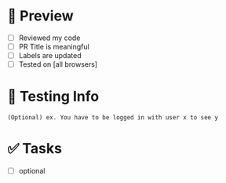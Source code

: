 # 👀 Preview

- [ ] Reviewed my code
- [ ] PR Title is meaningful
- [ ] Labels are updated
- [ ] Tested on [all browsers]

# 🐛 Testing Info

`(Optional) ex. You have to be logged in with user x to see y`

# ✅ Tasks

- [ ] optional
